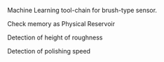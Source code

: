 Machine Learning tool-chain for brush-type sensor.

Check memory as Physical Reservoir

Detection of height of roughness

Detection of polishing speed
